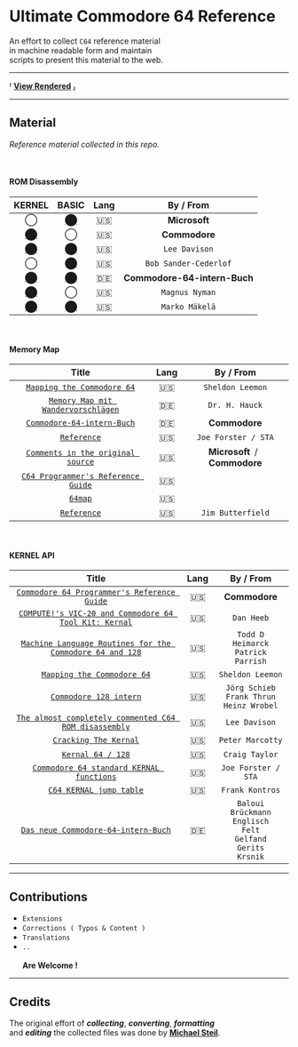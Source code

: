 # Ultimate Commodore 64 Reference

An effort to collect `C64` reference material <br>
in machine readable form and maintain <br>
scripts to present this material to the web.

---

**⸢ [View Rendered] ⸥**

---

## Material

*Reference material collected in this repo.*

<br>

#### ROM Disassembly

| KERNEL | BASIC | Lang | By / From |
|:------:|:-----:|:----:|:---------:|
|  ◯                       | [⬤][Disassembly BASIC] | :us: | **Microsoft**
| [⬤][Disassembly KERNEL] |  ◯                      | :us: | **Commodore**
| [⬤][Disassembly Lee]    | [⬤][Disassembly Lee]   | :us: | `Lee Davison`
|  ◯                       | [⬤][Disassembly Bob]   | :us: | `Bob Sander-Cederlof`
| [⬤][Disassembly Buch]   | [⬤][Disassembly Buch]  | :de: | **Commodore-64-intern-Buch**
| [⬤][Disassembly Magnus] |  ◯                      | :us: | `Magnus Nyman`
| [⬤][Disassembly Marko]  | [⬤][Disassembly Marko] | :us: | `Marko Mäkelä`

<br>

#### Memory Map

| Title | Lang | By / From |
|:-----:|:----:|:---------:|
| [`Mapping the Commodore 64`][Memory Sheldon]         | :us: | `Sheldon Leemon`
| [`Memory Map mit Wandervorschlägen`][Memory Hauck]   | :de: | `Dr. H. Hauck`
| [`Commodore-64-intern-Buch`][Memory Buch]            | :de: | **Commodore**
| [`Reference`][Memory Joe]                            | :us: | `Joe Forster / STA`
| [`Comments in the original source`][Memory Original] | :us: | **Microsoft** / **Commodore** |
| [`C64 Programmer's Reference Guide`][Memory Guide]   | :us: |
| [`64map`][Memory Map]                                | :us: |
| [`Reference`][Memory Jim]                            | :us: | `Jim Butterfield`

<br>

#### KERNEL API

| Title | Lang | By / From |
|:-----:|:----:|:---------:|
| [`Commodore 64 Programmer's Reference Guide`][API Guide] | :us: | **Commodore**
| [`COMPUTE!'s VIC-20 and Commodore 64 Tool Kit: Kernal`][API Dan] | :us: | `Dan Heeb`
| [`Machine Language Routines for the Commodore 64 and 128`][API Todd] | :us: | `Todd D Heimarck` <br> `Patrick Parrish`
| [`Mapping the Commodore 64`][API Sheldon] | :us: | `Sheldon Leemon`
| [`Commodore 128 intern`][API 128] | :us: | `Jörg Schieb` <br> `Frank Thrun` <br> `Heinz Wrobel`
| [`The almost completely commented C64 ROM disassembly`][API Lee] | :us: | `Lee Davison`
| [`Cracking The Kernal`][API Peter] | :us: | `Peter Marcotty`
| [`Kernal 64 / 128`][API Craig] | :us: | `Craig Taylor`
| [`Commodore 64 standard KERNAL functions`][API Joe] | :us: | `Joe Forster / STA`
| [`C64 KERNAL jump table`][API Frank] | :us: | `Frank Kontros`
| [`Das neue Commodore-64-intern-Buch`][API Sheldon] | :de: | `Baloui` <br> `Brückmann` <br> `Englisch` <br> `Felt` <br> `Gelfand` <br> `Gerits` <br> `Krsnik`

---

## Contributions

- `Extensions`
- `Corrections ( Typos & Content )`
- `Translations`
- `..` <br>
  ​<br>
  **Are Welcome !**

---

## Credits

The original effort of ***collecting***, ***converting***, ***formatting*** <br>
and ***editing*** the collected files was done by **[Michael Steil]**.

<!----------------------------------------------------------------------------->

[View Rendered]: http://pagetable.com/c64ref
[Michael Steil]: mailto:mist64@mac.com

[Disassembly BASIC]: c64disasm/c64disasm_ms.txt
[Disassembly KERNEL]: c64disasm/c64disasm_cbm.txt
[Disassembly Lee]: c64disasm/c64disasm_en.txt
[Disassembly Bob]: c64disasm/c64disasm_sc.txt
[Disassembly Buch]: c64disasm/c64disasm_de.txt
[Disassembly Magnus]: c64disasm/c64disasm_mn.txt
[Disassembly Marko]: c64disasm/c64disasm_mm.txt

[Memory Sheldon]: c64mem/c64mem_mapc64.txt
[Memory Hauck]: c64mem/c64mem_64er.txt
[Memory Buch]: c64mem/c64mem_64intern.txt
[Memory Joe]: c64mem/c64mem_sta.txt
[Memory Original]: c64mem/c64mem_src.txt
[Memory Guide]: c64mem/c64mem_prg.txt
[Memory Map]: c64mem/c64mem_64map.txt
[Memory Jim]: c64mem/c64mem_jb.txt

[API Guide]: kernal/kernal_prg.txt
[API Dan]: kernal/kernal_dh.txt
[API Todd]: kernal/kernal_mlr.txt
[API Sheldon]: kernal/kernal_mapc64.txt
[API 128]: kernal/kernal_128intern.txt
[API Lee]: kernal/kernal_ld.txt
[API Peter]: kernal/kernal_pm.txt
[API Craig]: kernal/kernal_ct.txt
[API Joe]: kernal/kernal_sta.txt
[API Frank]: kernal/kernal_fk.txt
[API Buch]: kernal/kernal_64intern.txt
